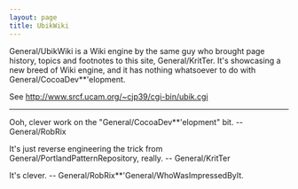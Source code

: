 ```yaml
---
layout: page
title: UbikWiki
---
```


General/UbikWiki is a Wiki engine by the same guy who brought page history, topics and footnotes to this site, General/KritTer. It's showcasing a new breed of Wiki engine, and it has nothing whatsoever to do with General/CocoaDev**'elopment.

See http://www.srcf.ucam.org/~cjp39/cgi-bin/ubik.cgi

----

Ooh, clever work on the "General/CocoaDev**'elopment" bit. -- General/RobRix

It's just reverse engineering the <nowiki/> trick from General/PortlandPatternRepository, really. -- General/KritTer

It's clever. -- General/RobRix**'General/WhoWasImpressedByIt.
